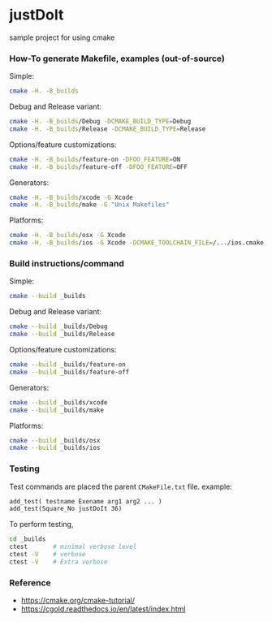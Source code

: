 # justDoIt

sample project for using cmake

### How-To generate Makefile, examples (out-of-source)

Simple:
```sh
cmake -H. -B_builds
```

Debug and Release variant:
```sh
cmake -H. -B_builds/Debug -DCMAKE_BUILD_TYPE=Debug
cmake -H. -B_builds/Release -DCMAKE_BUILD_TYPE=Release
```

Options/feature customizations:
```sh
cmake -H. -B_builds/feature-on -DFOO_FEATURE=ON
cmake -H. -B_builds/feature-off -DFOO_FEATURE=OFF
```

Generators:
```sh
cmake -H. -B_builds/xcode -G Xcode
cmake -H. -B_builds/make -G "Unix Makefiles"
```

Platforms:
```sh
cmake -H. -B_builds/osx -G Xcode
cmake -H. -B_builds/ios -G Xcode -DCMAKE_TOOLCHAIN_FILE=/.../ios.cmake
```

### Build instructions/command
Simple:
```sh
cmake --build _builds
```

Debug and Release variant:
```sh
cmake --build _builds/Debug
cmake --build _builds/Release
```

Options/feature customizations:
```sh
cmake --build _builds/feature-on
cmake --build _builds/feature-off
```

Generators:
```sh
cmake --build _builds/xcode
cmake --build _builds/make
```

Platforms:
```sh
cmake --build _builds/osx
cmake --build _builds/ios
```

### Testing
Test commands are placed the parent `CMakeFile.txt` file.
example:
```txt
add_test( testname Exename arg1 arg2 ... )
add_test(Square_No justDoIt 36)
```

To perform testing,
```sh
cd _builds
ctest       # minimal verbose level
ctest -V    # verbose
ctest -V    # Extra verbose
```

### Reference
- https://cmake.org/cmake-tutorial/
- https://cgold.readthedocs.io/en/latest/index.html
